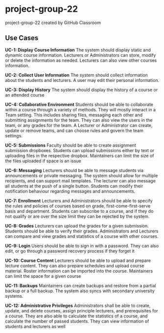 # project-group-22
project-group-22 created by GitHub Classroom


## Use Cases

**UC-1: Display Course Information**
The system should display static and dynamic course information. Lecturers or Administrators can store, modify or delete the information as needed. Lecturers can also view other courses information. 

**UC-2: Collect User Information**
The system should collect information about the students and lecturers. A user may edit their personal information.

**UC-3: Display History**
The system should display the history of a course or an attended course

**UC-4: Collaborative Environment**
Students should be able to collaborate within a course through a variety of methods. They will mostly interact in a Team setting. This includes sharing files, messaging each other and submitting assignments for the team. They can also view the users in the team, or any grades for the team. A Lecturer or Administrator can create, update or remove teams, and can choose rules and govern the team settings.

**UC-5: Submissions**
Faculty should be able to create assignment submission dropboxes. Students can upload submissions either by text or uploading files in the respective dropbox. Maintainers can limit the size of the files uploaded if space is an issue

**UC-6: Messaging**
Lecturers should be able to message students via announcements or private messaging. The system should allow for multiple recipients, and can support mail templates. The lecturer can also message all students at the push of a single button. Students can modify their notification behaviour regarding messages and announcements.

**UC-7: Enrollment**
Lecturers and Administrators should be able to specify the rules and policies of courses based on grade, first-come-first-serve basis and department. Students can subscribe to a course, and if they do not qualify or are over the size limit they can be rejected by the system.

**UC-8: Grades**
Lecturers can upload the grades for a given submission. Students should be able to verify their grades. Administrators and Lecturers can compare and view grades and statistics of a course with other courses.

**UC-9: Login**
Users should be able to sign in with a password. They can also edit, or go through a password recovery process if they forget it

**UC-10: Course Content**
Lecturers should be able to upload and prepare lecture content. They can also prepare schedules and upload course material. Roster information can be imported into the course. Maintainers can limit the space for a given course

**UC-11: Backups**
Maintainers can create backups and restore from a partial backup or a full backup. The system also syncs with secondary university systems. 

**UC-12: Administrative Privileges**
Administrators shall be able to create, update, and delete courses, assign principle lecturers, and prerequisites for a course.  They are also able to calculate the statistics of a course, and calculate the number of passed students. They can view information of students and lecturers as well
